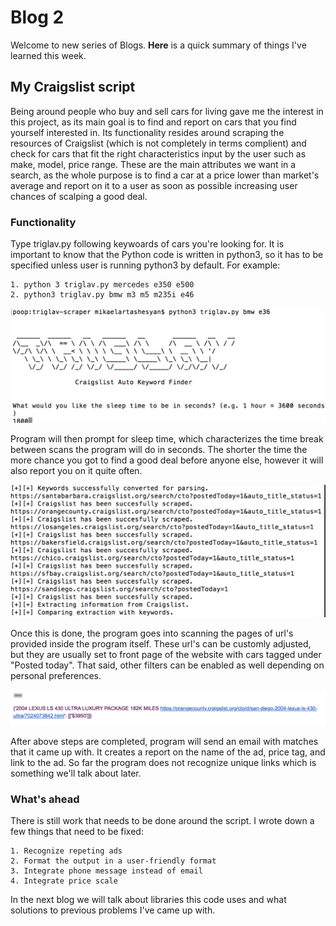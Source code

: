 # Blog 2

Welcome to new series of Blogs. **Here** is a quick summary of things I've learned this week.

## My Craigslist script

Being around people who buy and sell cars for living gave me the interest in this project, as its main goal is to find and report on cars that you find yourself interested in. Its functionality resides around scraping the resources of Craigslist (which is not completely in terms complient) and check for cars that fit the right characteristics input by the user such as make, model, price range. These are the main attributes we want in a search, as the whole purpose is to find a car at a price lower than market's average and report on it to a user as soon as possible increasing user chances of scalping a good deal.

### Functionality 


Type triglav.py following keywoards of cars you're looking for. It is important to know that the Python code is written in python3, so it has to be specified unless user is running python3 by default. For example:
```
1. python 3 triglav.py mercedes e350 e500
2. python3 triglav.py bmw m3 m5 m235i e46
```
![Image](https://github.com/mikaart/mikael-artashesyan/blob/master/triglav.input.png)

Program will then prompt for sleep time, which characterizes the time break between scans the program will do in seconds. The shorter the time the more chance you got to find a good deal before anyone else, however it will also report you on it quite often. 

![Image](https://github.com/mikaart/mikael-artashesyan/blob/master/triglav.running.png)

Once this is done, the program goes into scanning the pages of url's provided inside the program itself. These url's can be customly adjusted, but they are usually set to front page of the website with cars tagged under "Posted today". That said, other filters can be enabled as well depending on personal preferences. 


![Image](https://github.com/mikaart/mikael-artashesyan/blob/master/triglav.email.png)

After above steps are completed, program will send an email with matches that it came up with. It creates a report on the name of the ad, price tag, and link to the ad. So far the program does not recognize unique links which is something we'll talk about later.

### What's ahead

There is still work that needs to be done around the script. I wrote down a few things that need to be fixed:
```
1. Recognize repeting ads
2. Format the output in a user-friendly format
3. Integrate phone message instead of email
4. Integrate price scale
```


In the next blog we will talk about libraries this code uses and what solutions to previous problems I've came up with. 




